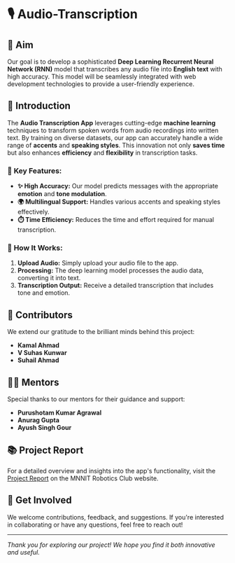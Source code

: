 # 🎙️ **Audio-Transcription**

## 🎯 **Aim**
Our goal is to develop a sophisticated **Deep Learning Recurrent Neural Network (RNN)** model that transcribes any audio file into **English text** with high accuracy. This model will be seamlessly integrated with web development technologies to provide a user-friendly experience.

## 📖 **Introduction**
The **Audio Transcription App** leverages cutting-edge **machine learning** techniques to transform spoken words from audio recordings into written text. By training on diverse datasets, our app can accurately handle a wide range of **accents** and **speaking styles**. This innovation not only **saves time** but also enhances **efficiency** and **flexibility** in transcription tasks.

### 🚀 **Key Features:**
- **✨ High Accuracy:** Our model predicts messages with the appropriate **emotion** and **tone modulation**.
- **🌍 Multilingual Support:** Handles various accents and speaking styles effectively.
- **⏱️ Time Efficiency:** Reduces the time and effort required for manual transcription.

### 🔧 **How It Works:**
1. **Upload Audio:** Simply upload your audio file to the app.
2. **Processing:** The deep learning model processes the audio data, converting it into text.
3. **Transcription Output:** Receive a detailed transcription that includes tone and emotion.

## 🤝 **Contributors**
We extend our gratitude to the brilliant minds behind this project:
- **Kamal Ahmad**
- **V Suhas Kunwar**
- **Suhail Ahmad**

## 🧑‍🏫 **Mentors**
Special thanks to our mentors for their guidance and support:
- **Purushotam Kumar Agrawal**
- **Anurag Gupta**
- **Ayush Singh Gour**

## 📚 **Project Report**
For a detailed overview and insights into the app's functionality, visit the [Project Report](https://roboticsclub.mnnit.ac.in/projects/) on the MNNIT Robotics Club website.

## 💬 **Get Involved**
We welcome contributions, feedback, and suggestions. If you're interested in collaborating or have any questions, feel free to reach out!

---

*Thank you for exploring our project! We hope you find it both innovative and useful.*
